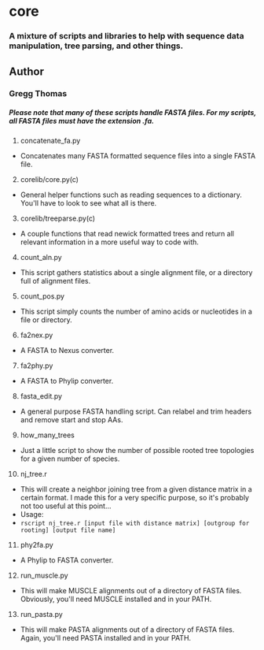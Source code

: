 # core
### A mixture of scripts and libraries to help with sequence data manipulation, tree parsing, and other things.

## Author
### Gregg Thomas

##### Please note that many of these scripts handle FASTA files. For my scripts, all FASTA files *must* have the extension .fa.

1. concatenate_fa.py
  * Concatenates many FASTA formatted sequence files into a single FASTA file.
2. corelib/core.py(c)
  * General helper functions such as reading sequences to a dictionary. You'll have to look to see what all is there.
3. corelib/treeparse.py(c)
  * A couple functions that read newick formatted trees and return all relevant information in a more useful way to code with.
4. count_aln.py
  * This script gathers statistics about a single alignment file, or a directory full of alignment files.
5. count_pos.py
  * This script simply counts the number of amino acids or nucleotides in a file or directory.
6. fa2nex.py
  * A FASTA to Nexus converter.
7. fa2phy.py
  * A FASTA to Phylip converter.
8. fasta_edit.py
  * A general purpose FASTA handling script. Can relabel and trim headers and remove start and stop AAs.
9. how\_many\_trees
  * Just a little script to show the number of possible rooted tree topologies for a given number of species.
10. nj_tree.r
  * This will create a neighbor joining tree from a given distance matrix in a certain format. I made this for a very specific purpose, so it's probably not too useful at this point...
  * Usage:
  * `rscript nj_tree.r [input file with distance matrix] [outgroup for rooting] [output file name]`
11. phy2fa.py
  * A Phylip to FASTA converter.
12. run_muscle.py
  * This will make MUSCLE alignments out of a directory of FASTA files. Obviously, you'll need MUSCLE installed and in your PATH.
13. run_pasta.py	
  * This will make PASTA alignments out of a directory of FASTA files. Again, you'll need PASTA installed and in your PATH.
